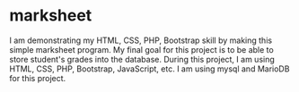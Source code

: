 # marksheet
I am demonstrating my HTML, CSS, PHP, Bootstrap skill by making this simple marksheet program. 
My final goal for this project is to be able to store student's grades into the database. 
During this project, I am using HTML, CSS, PHP, Bootstrap, JavaScript, etc. I am using mysql and MarioDB for this project. 
